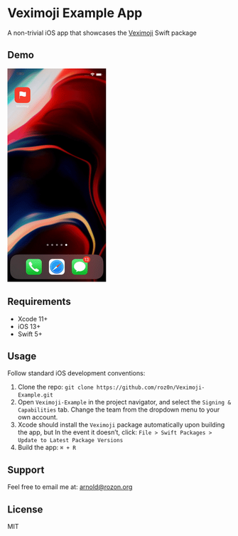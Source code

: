# Veximoji Example App
A non-trivial iOS app that showcases the [Veximoji](https://github.com/roz0n/Veximoji) Swift package

## Demo
![Veximoji Example App Demo](./demo.gif)

## Requirements
- Xcode 11+
- iOS 13+
- Swift 5+

## Usage
Follow standard iOS development conventions:

1. Clone the repo: `git clone https://github.com/roz0n/Veximoji-Example.git`
2. Open `Veximoji-Example` in the project navigator, and select the `Signing & Capabilities` tab. Change the team from the dropdown menu to your own account.
3. Xcode should install the `Veximoji` package automatically upon building the app, but In the event it doesn’t, click: `File > Swift Packages > Update to Latest Package Versions`
4. Build the app: `⌘ + R`

## Support
Feel free to email me at: [arnold@rozon.org](mailto:arnold@rozon.org)

## License
MIT
